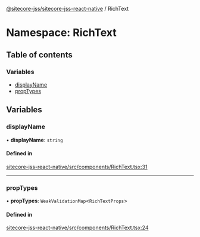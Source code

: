 [@sitecore-jss/sitecore-jss-react-native](../README.md) / RichText

# Namespace: RichText

## Table of contents

### Variables

- [displayName](RichText.md#displayname)
- [propTypes](RichText.md#proptypes)

## Variables

### displayName

• **displayName**: `string`

#### Defined in

[sitecore-jss-react-native/src/components/RichText.tsx:31](https://github.com/Sitecore/jss/blob/c4ac344b4/packages/sitecore-jss-react-native/src/components/RichText.tsx#L31)

___

### propTypes

• **propTypes**: `WeakValidationMap`<`RichTextProps`\>

#### Defined in

[sitecore-jss-react-native/src/components/RichText.tsx:24](https://github.com/Sitecore/jss/blob/c4ac344b4/packages/sitecore-jss-react-native/src/components/RichText.tsx#L24)
